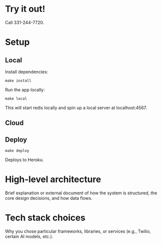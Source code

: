 # Try it out!

Call 331-244-7720.

# Setup

## Local

Install dependencies:

```
make install
```

Run the app locally:

```
make local
```

This will start redis locally and spin up a local server at localhost:4567.

## Cloud

## Deploy

```
make deploy
```

Deploys to Heroku.

# High-level architecture

Brief explanation or external document of how the system is structured, the core design decisions, and how data flows.

# Tech stack choices

Why you chose particular frameworks, libraries, or services (e.g., Twilio, certain AI models, etc.).
